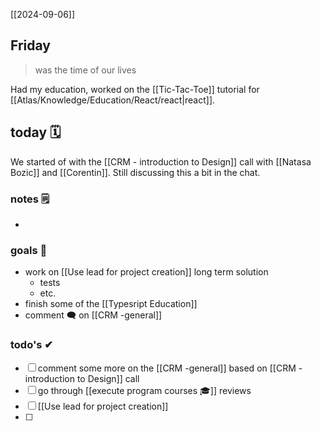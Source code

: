 [[2024-09-06]]

## Friday
> was the time of our lives

Had my education, worked on the [[Tic-Tac-Toe]] tutorial for [[Atlas/Knowledge/Education/React/react|react]].

## today 🗓

We started of with the [[CRM - introduction to Design]] call with [[Natasa Bozic]] and [[Corentin]].
Still discussing this a bit in the chat.

### notes 🗒
- 

### goals 🏴
- work on [[Use lead for project creation]] long term solution
	- tests
	- etc.
- finish some of the [[Typesript Education]]
- comment 🗨 on [[CRM -general]]

### todo's ✔
- [ ] comment some more on the [[CRM -general]] based on [[CRM - introduction to Design]] call
- [ ] go through [[execute program courses 🎓]] reviews
- [ ] [[Use lead for project creation]]
- [ ] 

